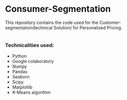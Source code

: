 # Consumer-Segmentation

This repository contains the code used for the Customer-segmentation(technical Solution) for Personalized Pricing.
</br>

# <h3> Technicalities used: </h3>
- Python 
- Google colaboratory 
- Numpy
- Pandas
- Seaborn
- Scipy
- Matplotlib
- K-Means algorithm
